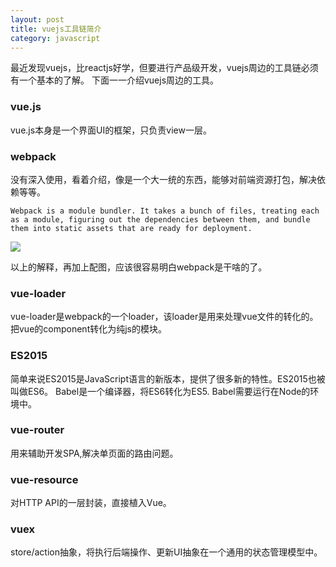 ```yaml
---
layout: post
title: vuejs工具链简介
category: javascript
---
```


最近发现vuejs，比reactjs好学，但要进行产品级开发，vuejs周边的工具链必须有一个基本的了解。
下面一一介绍vuejs周边的工具。

### vue.js
vue.js本身是一个界面UI的框架，只负责view一层。

### webpack
没有深入使用，看着介绍，像是一个大一统的东西，能够对前端资源打包，解决依赖等等。
```
Webpack is a module bundler. It takes a bunch of files, treating each as a module, figuring out the dependencies between them, and bundle them into static assets that are ready for deployment.
```
<img src="./assets/what-is-webpack.png">

以上的解释，再加上配图，应该很容易明白webpack是干啥的了。

### vue-loader
vue-loader是webpack的一个loader，该loader是用来处理vue文件的转化的。把vue的component转化为纯js的模块。

### ES2015 
简单来说ES2015是JavaScript语言的新版本，提供了很多新的特性。ES2015也被叫做ES6。
Babel是一个编译器，将ES6转化为ES5. Babel需要运行在Node的环境中。

### vue-router
用来辅助开发SPA,解决单页面的路由问题。

### vue-resource
对HTTP API的一层封装，直接植入Vue。

### vuex
store/action抽象，将执行后端操作、更新UI抽象在一个通用的状态管理模型中。

